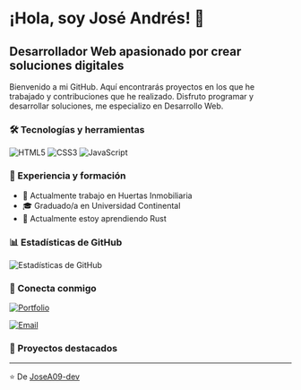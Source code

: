 # ¡Hola, soy José Andrés! 👋

## Desarrollador Web apasionado por crear soluciones digitales

Bienvenido a mi GitHub. Aquí encontrarás proyectos en los que he trabajado y contribuciones que he realizado. Disfruto programar y desarrollar soluciones, me especializo en Desarrollo Web.

### 🛠️ Tecnologías y herramientas

![HTML5](https://img.shields.io/badge/-HTML5-E34F26?style=flat-square&logo=html5&logoColor=white)
![CSS3](https://img.shields.io/badge/-CSS3-1572B6?style=flat-square&logo=css3)
![JavaScript](https://img.shields.io/badge/-JavaScript-F7DF1E?style=flat-square&logo=javascript&logoColor=black)
<!-- Agrega más tecnologías que domines -->

### 💼 Experiencia y formación

- 🏢 Actualmente trabajo en Huertas Inmobiliaria
- 🎓 Graduado/a en Universidad Continental
- 🌱 Actualmente estoy aprendiendo Rust

### 📊 Estadísticas de GitHub

![Estadísticas de GitHub](https://github-readme-stats.vercel.app/api?username=JoseA09-dev&show_icons=true&theme=radical)

### 🔗 Conecta conmigo

[![Portfolio](https://img.shields.io/badge/Portfolio-pxndx.dev-blue)](https://TU_DOMINIO.COM)
<!--
[![LinkedIn](https://img.shields.io/badge/LinkedIn-TU_NOMBRE-blue?style=flat&logo=linkedin)](https://www.linkedin.com/in/TU_PERFIL_LINKEDIN/)  
-->
[![Email](https://img.shields.io/badge/jose.andres@pxndx.dev-red?style=flat&logo=gmail)](mailto:jose.andres@pxndx.dev)

### 🚀 Proyectos destacados
<!--
<a href="https://github.com/TU_USUARIO/NOMBRE_REPOSITORIO">
  <img align="center" src="https://github-readme-stats.vercel.app/api/pin/?username=TU_USUARIO&repo=NOMBRE_REPOSITORIO&theme=radical" />
</a>
<a href="https://github.com/TU_USUARIO/OTRO_REPOSITORIO">
  <img align="center" src="https://github-readme-stats.vercel.app/api/pin/?username=TU_USUARIO&repo=OTRO_REPOSITORIO&theme=radical" />
</a>
-->
---

⭐️ De [JoseA09-dev](https://github.com/JoseA09-dev)









<!--
**JoseA09-dev/JoseA09-dev** is a ✨ _special_ ✨ repository because its `README.md` (this file) appears on your GitHub profile.

Here are some ideas to get you started:

- 🔭 I’m currently working on ...
- 🌱 I’m currently learning ...
- 👯 I’m looking to collaborate on ...
- 🤔 I’m looking for help with ...
- 💬 Ask me about ...
- 📫 How to reach me: ...
- 😄 Pronouns: ...
- ⚡ Fun fact: ...
-->
